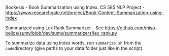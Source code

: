 Bookesis - Book Summarization using Index. CS 585 NLP Project - https://www.researchgate.net/project/Book-Content-Summarization-using-Index

Summarized using Lex Rank Summarizer - See https://github.com/miso-belica/sumy/blob/dev/sumy/summarizers/lex_rank.py

To summarize data using index words, run `summarize.sh` from the `code`directory (give paths to your data folder just like in the script).
